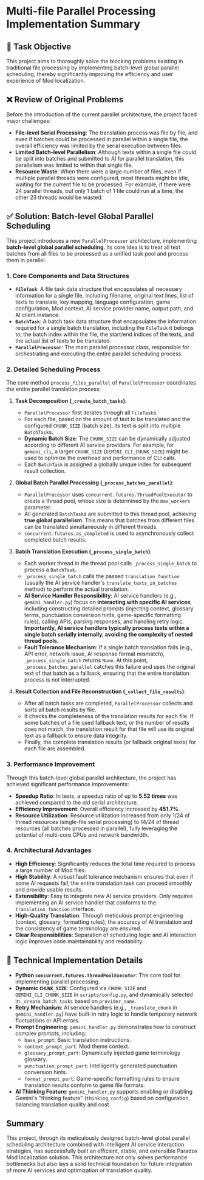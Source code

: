# Multi-file Parallel Processing Implementation Summary

## 🎯 Task Objective

This project aims to thoroughly solve the blocking problems existing in traditional file processing by implementing batch-level global parallel scheduling, thereby significantly improving the efficiency and user experience of Mod localization.

## ❌ Review of Original Problems

Before the introduction of the current parallel architecture, the project faced major challenges:

*   **File-level Serial Processing**: The translation process was file by file, and even if batches could be processed in parallel within a single file, the overall efficiency was limited by the serial execution between files.
*   **Limited Batch-level Parallelism**: Although texts within a single file could be split into batches and submitted to AI for parallel translation, this parallelism was limited to within that single file.
*   **Resource Waste**: When there were a large number of files, even if multiple parallel threads were configured, most threads might be idle, waiting for the current file to be processed. For example, if there were 24 parallel threads, but only 1 batch of 1 file could run at a time, the other 23 threads would be wasted.

## ✅ Solution: Batch-level Global Parallel Scheduling

This project introduces a new `ParallelProcessor` architecture, implementing **batch-level global parallel scheduling**. Its core idea is to treat all text batches from all files to be processed as a unified task pool and process them in parallel.

### 1. Core Components and Data Structures

*   **`FileTask`**: A file task data structure that encapsulates all necessary information for a single file, including filename, original text lines, list of texts to translate, key mapping, language configuration, game configuration, Mod context, AI service provider name, output path, and AI client instance.
*   **`BatchTask`**: A batch task data structure that encapsulates the information required for a single batch translation, including the `FileTask` it belongs to, the batch index within the file, the start/end indices of the texts, and the actual list of texts to be translated.
*   **`ParallelProcessor`**: The main parallel processor class, responsible for orchestrating and executing the entire parallel scheduling process.

### 2. Detailed Scheduling Process

The core method `process_files_parallel` of `ParallelProcessor` coordinates the entire parallel translation process:

1.  **Task Decomposition (`_create_batch_tasks`)**:
    *   `ParallelProcessor` first iterates through all `FileTask`s.
    *   For each file, based on the amount of text to be translated and the configured `CHUNK_SIZE` (batch size), its text is split into multiple `BatchTask`s.
    *   **Dynamic Batch Size**: The `CHUNK_SIZE` can be dynamically adjusted according to different AI service providers. For example, for `gemini_cli`, a larger `CHUNK_SIZE` (`GEMINI_CLI_CHUNK_SIZE`) might be used to optimize the overhead and performance of CLI calls.
    *   Each `BatchTask` is assigned a globally unique index for subsequent result collection.

2.  **Global Batch Parallel Processing (`_process_batches_parallel`)**:
    *   `ParallelProcessor` uses `concurrent.futures.ThreadPoolExecutor` to create a thread pool, whose size is determined by the `max_workers` parameter.
    *   All generated `BatchTask`s are submitted to this thread pool, achieving **true global parallelism**. This means that batches from different files can be translated simultaneously in different threads.
    *   `concurrent.futures.as_completed` is used to asynchronously collect completed batch results.

3.  **Batch Translation Execution (`_process_single_batch`)**:
    *   Each worker thread in the thread pool calls `_process_single_batch` to process a `BatchTask`.
    *   `_process_single_batch` calls the passed `translation_function` (usually the AI service handler's `translate_texts_in_batches` method) to perform the actual translation.
    *   **AI Service Handler Responsibility**: AI service handlers (e.g., `gemini_handler.py`) focus on **interacting with specific AI services**, including constructing detailed prompts (injecting context, glossary terms, punctuation conversion hints, game-specific formatting rules), calling APIs, parsing responses, and handling retry logic. **Importantly, AI service handlers typically process texts within a single batch serially internally, avoiding the complexity of nested thread pools.**
    *   **Fault Tolerance Mechanism**: If a single batch translation fails (e.g., API error, network issue, AI response format mismatch), `_process_single_batch` returns `None`. At this point, `_process_batches_parallel` catches this failure and uses the original text of that batch as a fallback, ensuring that the entire translation process is not interrupted.

4.  **Result Collection and File Reconstruction (`_collect_file_results`)**:
    *   After all batch tasks are completed, `ParallelProcessor` collects and sorts all batch results by file.
    *   It checks the completeness of the translation results for each file. If some batches of a file used fallback text, or the number of results does not match, the translation result for that file will use its original text as a fallback to ensure data integrity.
    *   Finally, the complete translation results (or fallback original texts) for each file are assembled.

### 3. Performance Improvement

Through this batch-level global parallel architecture, the project has achieved significant performance improvements:

*   **Speedup Ratio**: In tests, a speedup ratio of up to **5.52 times** was achieved compared to the old serial architecture.
*   **Efficiency Improvement**: Overall efficiency increased by **451.7%**.
*   **Resource Utilization**: Resource utilization increased from only 1/24 of thread resources (single-file serial processing) to 14/24 of thread resources (all batches processed in parallel), fully leveraging the potential of multi-core CPUs and network bandwidth.

### 4. Architectural Advantages

*   **High Efficiency**: Significantly reduces the total time required to process a large number of Mod files.
*   **High Stability**: A robust fault tolerance mechanism ensures that even if some AI requests fail, the entire translation task can proceed smoothly and provide usable results.
*   **Extensibility**: Easy to integrate new AI service providers. Only requires implementing an AI service handler that conforms to the `translation_function` interface.
*   **High-Quality Translation**: Through meticulous prompt engineering (context, glossary, formatting rules), the accuracy of AI translation and the consistency of game terminology are ensured.
*   **Clear Responsibilities**: Separation of scheduling logic and AI interaction logic improves code maintainability and readability.

## 🔧 Technical Implementation Details

*   **Python `concurrent.futures.ThreadPoolExecutor`**: The core tool for implementing parallel processing.
*   **Dynamic `CHUNK_SIZE`**: Configured via `CHUNK_SIZE` and `GEMINI_CLI_CHUNK_SIZE` in `scripts/config.py`, and dynamically selected in `_create_batch_tasks` based on `provider_name`.
*   **Retry Mechanism**: AI service handlers (e.g., `_translate_chunk` in `gemini_handler.py`) have built-in retry logic to handle temporary network fluctuations or API errors.
*   **Prompt Engineering**: `gemini_handler.py` demonstrates how to construct complex prompts, including:
    *   `base_prompt`: Basic translation instructions.
    *   `context_prompt_part`: Mod theme context.
    *   `glossary_prompt_part`: Dynamically injected game terminology glossary.
    *   `punctuation_prompt_part`: Intelligently generated punctuation conversion hints.
    *   `format_prompt_part`: Game-specific formatting rules to ensure translation results conform to game file formats.
*   **AI Thinking Feature**: `gemini_handler.py` supports enabling or disabling Gemini's "thinking feature" (`thinking_config`) based on configuration, balancing translation quality and cost.

## Summary

This project, through its meticulously designed batch-level global parallel scheduling architecture combined with intelligent AI service interaction strategies, has successfully built an efficient, stable, and extensible Paradox Mod localization solution. This architecture not only solves performance bottlenecks but also lays a solid technical foundation for future integration of more AI services and optimization of translation quality.